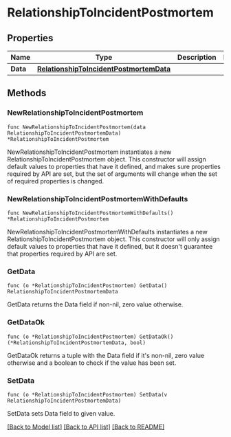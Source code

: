 # RelationshipToIncidentPostmortem

## Properties

| Name     | Type                                                                                | Description | Notes |
| -------- | ----------------------------------------------------------------------------------- | ----------- | ----- |
| **Data** | [**RelationshipToIncidentPostmortemData**](RelationshipToIncidentPostmortemData.md) |             |

## Methods

### NewRelationshipToIncidentPostmortem

`func NewRelationshipToIncidentPostmortem(data RelationshipToIncidentPostmortemData) *RelationshipToIncidentPostmortem`

NewRelationshipToIncidentPostmortem instantiates a new RelationshipToIncidentPostmortem object.
This constructor will assign default values to properties that have it defined,
and makes sure properties required by API are set, but the set of arguments
will change when the set of required properties is changed.

### NewRelationshipToIncidentPostmortemWithDefaults

`func NewRelationshipToIncidentPostmortemWithDefaults() *RelationshipToIncidentPostmortem`

NewRelationshipToIncidentPostmortemWithDefaults instantiates a new RelationshipToIncidentPostmortem object.
This constructor will only assign default values to properties that have it defined,
but it doesn't guarantee that properties required by API are set.

### GetData

`func (o *RelationshipToIncidentPostmortem) GetData() RelationshipToIncidentPostmortemData`

GetData returns the Data field if non-nil, zero value otherwise.

### GetDataOk

`func (o *RelationshipToIncidentPostmortem) GetDataOk() (*RelationshipToIncidentPostmortemData, bool)`

GetDataOk returns a tuple with the Data field if it's non-nil, zero value otherwise
and a boolean to check if the value has been set.

### SetData

`func (o *RelationshipToIncidentPostmortem) SetData(v RelationshipToIncidentPostmortemData)`

SetData sets Data field to given value.

[[Back to Model list]](../README.md#documentation-for-models) [[Back to API list]](../README.md#documentation-for-api-endpoints) [[Back to README]](../README.md)

